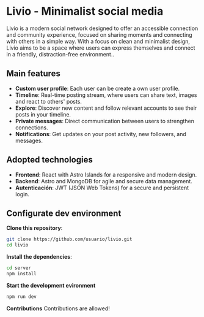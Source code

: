 # Livio - Minimalist social media

Livio is a modern social network designed to offer an accessible connection and community experience, focused on sharing moments and connecting with others in a simple way. With a focus on clean and minimalist design, Livio aims to be a space where users can express themselves and connect in a friendly, distraction-free environment..

## Main features
- **Custom user profile**: Each user can be create a own user profile.
- **Timeline**: Real-time posting stream, where users can share text, images and react to others' posts.
- **Explore**: Discover new content and follow relevant accounts to see their posts in your timeline.
- **Private messages**: Direct communication between users to strengthen connections.
- **Notifications**: Get updates on your post activity, new followers, and messages.

## Adopted technologies
- **Frontend**: React with Astro Islands for a responsive and modern design.
- **Backend**: Astro and MongoDB for agile and secure data management.
- **Autenticación**: JWT (JSON Web Tokens) for a secure and persistent login.

## Configurate dev environment

**Clone this repository**:
```bash
git clone https://github.com/usuario/livio.git
cd livio
```

**Install the dependencies**:
```bash
cd server
npm install
```

**Start the development evironment**
```bash
npm run dev
```

**Contributions**
Contributions are allowed!
